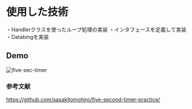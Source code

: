 # 使用した技術
・Handlerクラスを使ったループ処理の実装
・インタフェースを定義して実装
・Databingを実装

## Demo
![five-sec-timer](https://user-images.githubusercontent.com/38001967/69901239-52aeec00-13c2-11ea-8ccf-4913026d5058.gif)

### 参考文献
https://github.com/sasakitomohiro/five-second-timer-practice/

